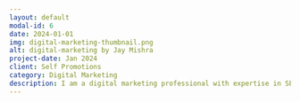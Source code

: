 ```yaml
---
layout: default
modal-id: 6
date: 2024-01-01
img: digital-marketing-thumbnail.png
alt: digital-marketing by Jay Mishra
project-date: Jan 2024
client: Self Promotions
category: Digital Marketing 
description: I am a digital marketing professional with expertise in SEO, SMM, SEM, and content marketing. I specialize in developing and implementing digital marketing strategies to promote a company’s products or services. My portfolio showcases my ability to translate a client’s vision into a digital masterpiece, ensuring that each campaign I design is unique, responsive, and aligned with the latest web standards. I take pride in my ability to craft campaigns that are not only visually striking but also highly functional, with a deep understanding of user experience. Please feel free to explore my portfolio and contact me if you have any questions or would like to discuss a project.😎
---
```

